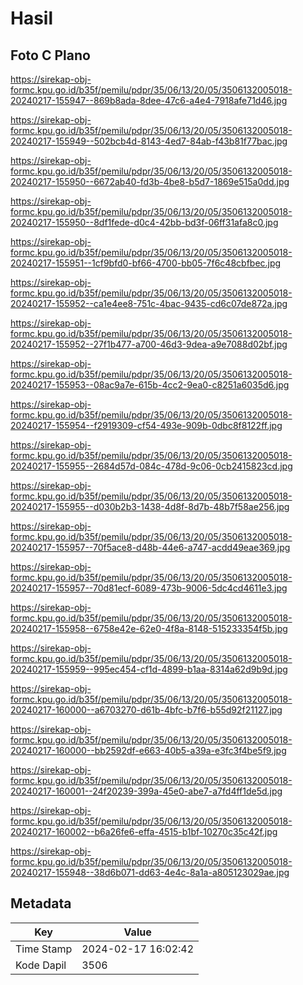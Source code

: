 # Hasil

## Foto C Plano

https://sirekap-obj-formc.kpu.go.id/b35f/pemilu/pdpr/35/06/13/20/05/3506132005018-20240217-155947--869b8ada-8dee-47c6-a4e4-7918afe71d46.jpg

https://sirekap-obj-formc.kpu.go.id/b35f/pemilu/pdpr/35/06/13/20/05/3506132005018-20240217-155949--502bcb4d-8143-4ed7-84ab-f43b81f77bac.jpg

https://sirekap-obj-formc.kpu.go.id/b35f/pemilu/pdpr/35/06/13/20/05/3506132005018-20240217-155950--6672ab40-fd3b-4be8-b5d7-1869e515a0dd.jpg

https://sirekap-obj-formc.kpu.go.id/b35f/pemilu/pdpr/35/06/13/20/05/3506132005018-20240217-155950--8df1fede-d0c4-42bb-bd3f-06ff31afa8c0.jpg

https://sirekap-obj-formc.kpu.go.id/b35f/pemilu/pdpr/35/06/13/20/05/3506132005018-20240217-155951--1cf9bfd0-bf66-4700-bb05-7f6c48cbfbec.jpg

https://sirekap-obj-formc.kpu.go.id/b35f/pemilu/pdpr/35/06/13/20/05/3506132005018-20240217-155952--ca1e4ee8-751c-4bac-9435-cd6c07de872a.jpg

https://sirekap-obj-formc.kpu.go.id/b35f/pemilu/pdpr/35/06/13/20/05/3506132005018-20240217-155952--27f1b477-a700-46d3-9dea-a9e7088d02bf.jpg

https://sirekap-obj-formc.kpu.go.id/b35f/pemilu/pdpr/35/06/13/20/05/3506132005018-20240217-155953--08ac9a7e-615b-4cc2-9ea0-c8251a6035d6.jpg

https://sirekap-obj-formc.kpu.go.id/b35f/pemilu/pdpr/35/06/13/20/05/3506132005018-20240217-155954--f2919309-cf54-493e-909b-0dbc8f8122ff.jpg

https://sirekap-obj-formc.kpu.go.id/b35f/pemilu/pdpr/35/06/13/20/05/3506132005018-20240217-155955--2684d57d-084c-478d-9c06-0cb2415823cd.jpg

https://sirekap-obj-formc.kpu.go.id/b35f/pemilu/pdpr/35/06/13/20/05/3506132005018-20240217-155955--d030b2b3-1438-4d8f-8d7b-48b7f58ae256.jpg

https://sirekap-obj-formc.kpu.go.id/b35f/pemilu/pdpr/35/06/13/20/05/3506132005018-20240217-155957--70f5ace8-d48b-44e6-a747-acdd49eae369.jpg

https://sirekap-obj-formc.kpu.go.id/b35f/pemilu/pdpr/35/06/13/20/05/3506132005018-20240217-155957--70d81ecf-6089-473b-9006-5dc4cd4611e3.jpg

https://sirekap-obj-formc.kpu.go.id/b35f/pemilu/pdpr/35/06/13/20/05/3506132005018-20240217-155958--6758e42e-62e0-4f8a-8148-515233354f5b.jpg

https://sirekap-obj-formc.kpu.go.id/b35f/pemilu/pdpr/35/06/13/20/05/3506132005018-20240217-155959--995ec454-cf1d-4899-b1aa-8314a62d9b9d.jpg

https://sirekap-obj-formc.kpu.go.id/b35f/pemilu/pdpr/35/06/13/20/05/3506132005018-20240217-160000--a6703270-d61b-4bfc-b7f6-b55d92f21127.jpg

https://sirekap-obj-formc.kpu.go.id/b35f/pemilu/pdpr/35/06/13/20/05/3506132005018-20240217-160000--bb2592df-e663-40b5-a39a-e3fc3f4be5f9.jpg

https://sirekap-obj-formc.kpu.go.id/b35f/pemilu/pdpr/35/06/13/20/05/3506132005018-20240217-160001--24f20239-399a-45e0-abe7-a7fd4ff1de5d.jpg

https://sirekap-obj-formc.kpu.go.id/b35f/pemilu/pdpr/35/06/13/20/05/3506132005018-20240217-160002--b6a26fe6-effa-4515-b1bf-10270c35c42f.jpg

https://sirekap-obj-formc.kpu.go.id/b35f/pemilu/pdpr/35/06/13/20/05/3506132005018-20240217-155948--38d6b071-dd63-4e4c-8a1a-a805123029ae.jpg


## Metadata

| Key        | Value               |
| ---------- | ------------------- |
| Time Stamp | 2024-02-17 16:02:42 |
| Kode Dapil | 3506                |



